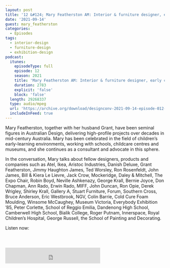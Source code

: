 ```yaml
---
layout: post
title: '12 &#124; Mary Featherston AM: Interior & furniture designer, early childhood environmental designer'
date: '2021-09-14'
guest: mary_featherston
categories:
  - Episodes
tags:
  - interior-design
  - furniture-design
  - exhibition-design
podcast:
  itunes:
    episodeType: full
    episode: 12
    season: 2021
    title: 'Mary Featherston AM: Interior & furniture designer, early childhood environmental designer'
    duration: 2783
    explicit: 'false'
    block: 'false'
  length: 29268337
  type: audio/mpeg
  url: 'https://archive.org/download/designconv-2021-09-14-episode-012-mary-featherston/2021-09-14-episode-012-mary-featherston.mp3'
  includeInFeed: true
---
```


Mary Featherston, together with her husband Grant, have been seminal figures in
Australian Design, delivering high-profile projects over decades in mid-century
Australia. Mary has been celebrated in the field of children’s early-learning
environments, working with schools, childcare centres and museums, and she
continues as a consultant and advocate in this sphere.

In the conversation, Mary talks about fellow designers, products and companies
such as Atel, Ikea, Aristoc Industries, Danish Deluxe, Grant Featherston, Jimmy
Haughton James, Ted Worsley, Ron Rosenfeldt, John James, Bill & Kiera Le Lievre,
Jack Crow, Mockeridge, Daley & Mitchell, The Expo Chair, Robin Boyd, Neville
Ashkenazy, George Krall, Bernie Joyce, Don Chapman, Ann Rado, Erwin Rado, MIFF,
John Duncan, Ron Opie, Derek Wrigley, Shirley Krall, Gallery A, Stuart
Furniture, Forum, Southern Cross, Bruce Anderson, Eric Westbrook, NGV, Colin
Barrie, Cold Cure Foam Moulding, Winsome McCaughey, Museum Victoria, Everybody
Exhibition ’85, Peter Corlette, School of Reggio Emilia, Dandenong High
School, Camberwell High School, Bialik College, Roger Putnam, Innerspace, Royal
Children’s Hospital, George Russell, the School of Painting and Decorating.

Listen now:
<div class="responsive-embed" style="padding-top: 8%;">
  <!--suppress HtmlUnknownAttribute, HtmlDeprecatedAttribute -->
  <iframe src="https://archive.org/embed/designconv-2021-09-14-episode-012-mary-featherston" class="responsive-embed-item" height="50" frameborder="0" webkitallowfullscreen="true" mozallowfullscreen="true" allowfullscreen></iframe>
</div>
